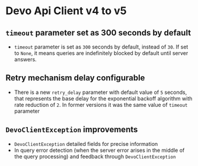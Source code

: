 # Devo Api Client v4 to v5

## `timeout` parameter set as 300 seconds by default

* `timeout` parameter is set as `300` seconds by default, instead of `30`. If set to `None`, it means queries are indefinitely blocked by default until server answers.

## Retry mechanism delay configurable

* There is a new `retry_delay` parameter with default value of `5` seconds, that represents the base delay for the exponential backoff algorithm with rate reduction of `2`. In former versions it was the same value of `timeout` parameter

## `DevoClientException` improvements

* `DevoClientException` detailed fields for precise information
* In query error detection (when the server error arises in the middle of the query processing) and feedback through `DevoClientException`